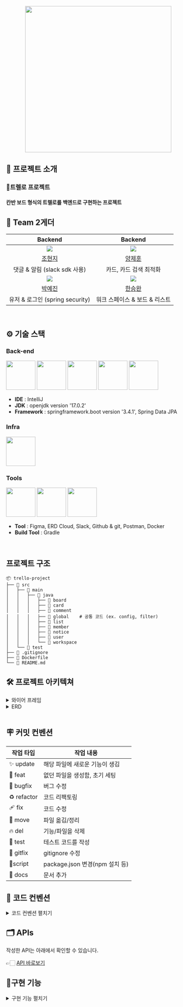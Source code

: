 <div align="center">

<!-- logo -->
<img src="https://capsule-render.vercel.app/api?type=waving&color=gradient&customColorList=10&height=200&text=Trello%27s%20Project&fontSize=50&animation=twinkling&fontAlign=68&fontAlignY=36" width="400"/>

</div> 

## 📝 프로젝트 소개

### 🎯트렐로 프로젝트
#### 칸반 보드 형식의 트렐로를 백엔드로 구현하는 프로젝트

## 🍨 Team 2게더
|                                      Backend                                       |                                      Backend                                       |
|:----------------------------------------------------------------------------------:|:----------------------------------------------------------------------------------:|
| ![](https://cdn-static.zep.us/static/assets/baked-avartar-images/8-56-26-332.png)  | ![](https://cdn-static.zep.us/static/assets/baked-avartar-images/10-58-53-336.png) |
|                        [조현지](https://github.com/chohyuun)                         |                        [양제훈](https://github.com/89JHoon)                         |
|                             댓글 & 알림    (slack sdk 사용)                              |                                   카드, 카드 검색 최적화                                    |
| ![](https://cdn-static.zep.us/static/assets/baked-avartar-images/2-279-20-325.png) | ![](https://cdn-static.zep.us/static/assets/baked-avartar-images/10-72-41-563.png) |
|                        [박예진](https://github.com/hamuck)                         |                        [한승완](https://github.com/Dawnfeeling)                         |
|                             유저 & 로그인 (spring security)                             |                                 워크 스페이스 & 보드 & 리스트                                 |
<br />

## ⚙ 기술 스택
### Back-end
<div>
<img src="https://github.com/yewon-Noh/readme-template/blob/main/skills/Java.png?raw=true" width="80">
<img src="https://github.com/yewon-Noh/readme-template/blob/main/skills/SpringBoot.png?raw=true" width="80">
<img src="https://github.com/yewon-Noh/readme-template/blob/main/skills/SpringSecurity.png?raw=true" width="80">
<img src="https://github.com/yewon-Noh/readme-template/blob/main/skills/SpringDataJPA.png?raw=true" width="80">
<img src="https://github.com/yewon-Noh/readme-template/blob/main/skills/Mysql.png?raw=true" width="80">

- **IDE** : IntelliJ
- **JDK** : openjdk version '17.0.2'
- **Framework** : springframework.boot version '3.4.1', Spring Data JPA

</div>

### Infra
<div>
<img src="https://github.com/yewon-Noh/readme-template/blob/main/skills/AWSEC2.png?raw=true" width="80">
</div>

### Tools
<div>
<img src="https://github.com/yewon-Noh/readme-template/blob/main/skills/Github.png?raw=true" width="80">
<img src="https://github.com/yewon-Noh/readme-template/blob/main/skills/Notion.png?raw=true" width="80">
<img src="https://github.com/yewon-Noh/readme-template/blob/main/skills/Docker.png?raw=true?raw=true" width="80">

- **Tool** : Figma, ERD Cloud, Slack, Github & git, Postman, Docker
- **Build Tool** : Gradle
</div>

<br />

## 프로젝트 구조

```plaintext
📦 trello-project
├── 📂 src
│   ├── 📂 main
│   │   ├── 📂 java
│   │   │   ├── 📂 board
│   │   │   ├── 📂 card
│   │   │   ├── 📂 comment
│   │   │   ├── 📂 global    # 공통 코드 (ex. config, filter)
│   │   │   ├── 📂 list
│   │   │   ├── 📂 member
│   │   │   ├── 📂 notice
│   │   │   ├── 📂 user
│   │   │   └── 📂 workspace
│   └── 📂 test
├── 📄 .gitignore
├── 📄 Dockerfile
└── 📄 README.md
```

## 🛠️ 프로젝트 아키텍쳐
<details>
<summary>와이어 프레임</summary>

<img src="https://github.com/user-attachments/assets/6d3bd3ce-87de-4de2-8999-7281e7dc2921">

👉🏻 [와이어 프레임 바로보기](https://www.figma.com/design/yojLnL4papWqljeFPi95jT/Untitled?node-id=0-1&t=RZNg2zPztvl5EarL-1)
</details>

<details>
<summary>ERD</summary>
<img src="https://github.com/user-attachments/assets/b21cafae-b9f2-40e3-ba01-786651657840">

👉🏻 [ERD 바로보기](https://www.erdcloud.com/d/z8s3jowhc7E8ALxH7)

</details>

<br />

## 🪧 커밋 컨벤션
| 작업 타입| 작업 내용|
|------|-|
|✨ update|해당 파일에 새로운 기능이 생김|
|🎉 feat|없던 파일을 생성함, 초기 세팅|
|🐛 bugfix|버그 수정|
|♻️ refactor|코드 리팩토링|
|🩹 fix|코드 수정|
|🚚 move|파일 옮김/정리|
|🔥 del|기능/파일을 삭제|
|🍻 test|테스트 코드를 작성|
|🙈 gitfix|gitignore 수정|
|🔨script|package.json 변경(npm 설치 등)|
|📝 docs|문서 추가

## 👔 코드 컨벤션
<details>
<summary>코드 컨벤션 펼치기</summary>

- 주석
  - java doc 사용

- 클래스 명
  - PascalCase 사용 (ex : UserAccount)

- 변수 명
  - camelCase 사용 (ex : firstName)

- 패키지 구조 : 도메인 형
  - 도메인 밑에 패키지 없이 작성
  - Dto만 분리

- 생성자 → 생성자 패턴

- lombok Setter 사용 금지

- service interface 없이 class 로 바로 생성
</details>

## 🗂️ APIs
작성한 API는 아래에서 확인할 수 있습니다.

👉🏻 [API 바로보기](https://teamsparta.notion.site/2-1582dc3ef51481ee80ead2738eea31f3)

## 🔧구현 기능
<details>
<summary>구현 기능 펼치기</summary>

### 🧑‍🧑‍🧒 user

- 회원가입 & 회원 탈퇴
- 로그인 & 로그아웃

### 🪜 워크 스페이스

- 워크 스페이스 생성 & 수정 & 삭제
- 워크 스페이스 전체 조회 & 단건 조회
- 워크 스페이스 멤버 초대 & 초대 수락
- 워크 스페이스 멤버 목록 조회
- 워크 스페이스 유저 권한 수정

### 🎬 보드 

- 보드 생성 & 수정 & 삭제
- 보드 단건 조회

### ✅ 리스트

- 리스트 생성 & 수정 & 삭제
- 리스트 순서 변경

### 📇 카드

- 카드 생성 & 수정 & 삭제
- 카드 단건 조회
- 카드 다건 조회 (검색)

### 💬 댓글

- 댓글 생성 & 수정 & 삭제
- 댓글 전체 조회

### ⏰ 알림

- 특정 동작 수행시 슬랙으로 알림 발송
</details>


<br />

